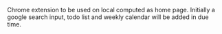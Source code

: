 Chrome extension to be used on local computed as home page. Initially a google search input, todo list and weekly calendar will be added in due time.
